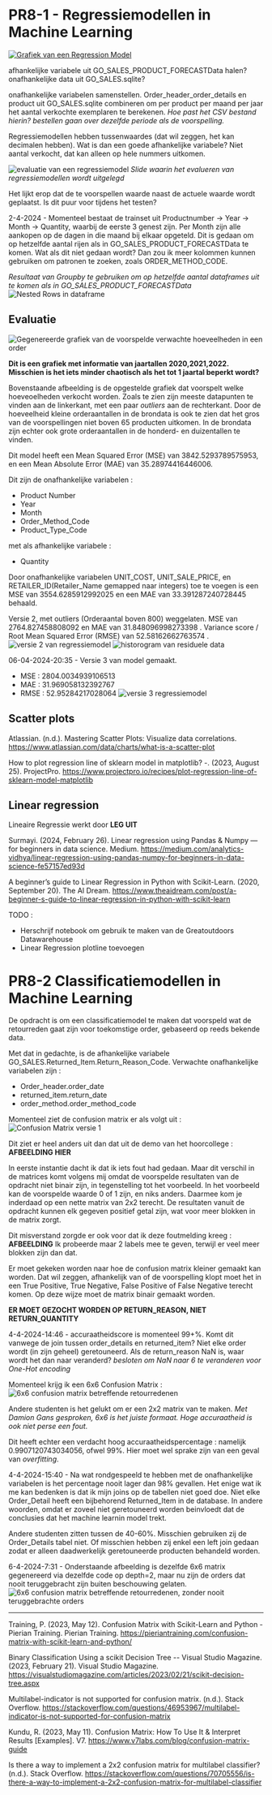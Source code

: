 # PR8-1 - Regressiemodellen in Machine Learning


[![Grafiek van een Regression Model](../Assets/Week%208/Linear%20Regression.png)](https://builtin.com/data-science/regression-machine-learning)


afhankelijke variabele uit GO_SALES_PRODUCT_FORECASTData halen? onafhankelijke data uit GO_SALES.sqlite?


onafhankelijke variabelen samenstellen. Order_header_order_details en product uit GO_SALES.sqlite combineren om per product per maand per jaar het aantal verkochte exemplaren te berekenen. *Hoe past het CSV bestand hierin? bestellen gaan over dezelfde periode als de voorspelling.*

Regressiemodellen hebben tussenwaardes (dat wil zeggen, het kan decimalen hebben). Wat is dan een goede afhankelijke  variabele? Niet aantal verkocht, dat kan alleen op hele nummers uitkomen.

![evaluatie van een regressiemodel](../Assets/Week%208/Modellen_evalueren.jpg)
*Slide waarin het evalueren van regressiemodellen wordt uitgelegd*

Het lijkt erop dat de te voorspellen waarde naast de actuele waarde wordt geplaatst. Is dit puur voor tijdens het testen? 

2-4-2024 - Momenteel bestaat de trainset uit Productnumber -> Year -> Month -> Quantity, waarbij de eerste 3 genest zijn. Per Month zijn alle aankopen op de dagen in die maand bij elkaar opgeteld. Dit is gedaan om op hetzelfde aantal rijen als in GO_SALES_PRODUCT_FORECASTData te komen. Wat als dit niet gedaan wordt? Dan zou ik meer kolommen kunnen gebruiken om patronen te zoeken, zoals ORDER_METHOD_CODE. 

*Resultaat van Groupby te gebruiken om op hetzelfde aantal dataframes uit te komen als in GO_SALES_PRODUCT_FORECASTData*
![Nested Rows in dataframe](../Assets/Week%208/Nested%20Rows%20in%20dataframe.png)


## Evaluatie
![Gegenereerde grafiek van de voorspelde verwachte hoeveelheden in een order](../Assets/Week%208/Regressiemodel%20grafiek.png)

**Dit is een grafiek met informatie van jaartallen 2020,2021,2022. Misschien is het iets minder chaotisch als het tot 1 jaartal beperkt wordt?**

Bovenstaande afbeelding is de opgestelde grafiek dat voorspelt welke hoeveoelheden verkocht worden. Zoals te zien zijn meeste datapunten te vinden aan de linkerkant, met een paar *outliers* aan de rechterkant. Door de hoeveelheid kleine orderaantallen in de brondata is ook te zien dat het gros van de voorspellingen niet boven 65 producten uitkomen. In de brondata zijn echter ook grote orderaantallen in de honderd- en duizentallen te vinden.

Dit model heeft een Mean Squared Error (MSE) van 3842.5293789575953, en een Mean Absolute Error (MAE) van 35.28974416446006. 

Dit zijn de onafhankelijke variabelen : 
- Product Number
- Year
- Month
- Order_Method_Code
- Product_Type_Code

met als afhankelijke variabele : 
- Quantity

Door onafhankelijke variabelen UNIT_COST, UNIT_SALE_PRICE, en RETAILER_ID(Retailer_Name gemapped naar integers) toe te voegen is een MSE van 3554.6285912992025 en een MAE van 33.391287240728445 behaald.

Versie 2, met outliers (Orderaantal boven 800) weggelaten. MSE van 2764.827458808092 en MAE van 31.848096998273398 . Variance score / Root Mean Squared Error (RMSE) van 52.58162662763574 .
![versie 2 van regressiemodel](../Assets/Week%208/Regressiemodel%20grafiek%20V2.png)
![historogram van residuele data](../Assets/Week%208/Residuals_Historogram.png)

06-04-2024-20:35 - Versie 3 van model gemaakt. 
- MSE : 2804.0034939106513
- MAE : 31.969058132392767
- RMSE : 52.95284217028064
![versie 3 regressiemodel](../Assets/Week%208/Regressiemodel%20grafiek%20V3.png)




## Scatter plots
Atlassian. (n.d.). Mastering Scatter Plots: Visualize data correlations. https://www.atlassian.com/data/charts/what-is-a-scatter-plot 

How to plot regression line of sklearn model in matplotlib? -. (2023, August 25). ProjectPro. https://www.projectpro.io/recipes/plot-regression-line-of-sklearn-model-matplotlib 

## Linear regression

Lineaire Regressie werkt door **LEG UIT**


Surmayi. (2024, February 26). Linear regression using Pandas & Numpy — for beginners in data science. Medium. https://medium.com/analytics-vidhya/linear-regression-using-pandas-numpy-for-beginners-in-data-science-fe57157ed93d

A beginner’s guide to Linear Regression in Python with Scikit-Learn. (2020, September 20). The AI Dream. https://www.theaidream.com/post/a-beginner-s-guide-to-linear-regression-in-python-with-scikit-learn

TODO : 
- Herschrijf notebook om gebruik te maken van de Greatoutdoors Datawarehouse
- Linear Regression plotline toevoegen

# PR8-2 Classificatiemodellen in Machine Learning

De opdracht is om een classificatiemodel te maken dat voorspeld wat de retourreden gaat zijn voor toekomstige order, gebaseerd op reeds bekende data. 

Met dat in gedachte, is de afhankelijke variabele GO_SALES.Returned_Item.Return_Reason_Code.
Verwachte onafhankelijke variabelen zijn : 
- Order_header.order_date
- returned_item.return_date
- order_method.order_method_code

Momenteel ziet de confusion matrix er als volgt uit : 
![Confusion Matrix versie 1](../Assets/Week%208/Confusion%20Matrix%20V1,%20Depth=MAX.png)

Dit ziet er heel anders uit dan dat uit de demo van het hoorcollege : 
**AFBEELDING HIER**

In eerste instantie dacht ik dat ik iets fout had gedaan. Maar dit verschil in de matrices komt volgens mij omdat de voorspelde resultaten van de opdracht niet binair zijn, in tegenstelling tot het voorbeeld. In het voorbeeld kan de voorspelde waarde 0 of 1 zijn, en niks anders. Daarmee kom je inderdaad op een nette matrix van 2x2 terecht. 
De resultaten vanuit de opdracht kunnen elk gegeven positief getal zijn, wat voor meer blokken in de matrix zorgt. 

Dit misverstand zorgde er ook voor dat ik deze foutmelding kreeg : 
**AFBEELDING** Ik probeerde maar 2 labels mee te geven, terwijl er veel meer blokken zijn dan dat.

Er moet gekeken worden naar hoe de confusion matrix kleiner gemaakt kan worden. Dat wil zeggen, afhankelijk van of de voorspelling klopt moet het in een True Positive, True Negative, False Positive of False Negative terecht komen. Op deze wijze moet de matrix binair gemaakt worden. 

**ER MOET GEZOCHT WORDEN OP RETURN_REASON, NIET RETURN_QUANTITY**

4-4-2024-14:46 - accuraatheidscore is momenteel 99+%. Komt dit vanwege de join tussen order_details en returned_item? Niet elke order wordt (in zijn geheel) geretouneerd. Als de return_reason NaN is, waar wordt het dan naar veranderd? *besloten om NaN naar 6 te veranderen voor One-Hot encoding*

Momenteel krijg ik een 6x6 Confusion Matrix : 
![6x6 confusion matrix betreffende retourredenen](../Assets/Week%208/Confusion%20Matrix%20V3,%20Depth=2.png)

Andere studenten is het gelukt om er een 2x2 matrix van te maken. *Met Damion Gans gesproken, 6x6 is het juiste formaat. Hoge accuraatheid is ook niet perse een fout.*

Dit heeft echter een verdacht hoog accuraatheidspercentage : namelijk 0.9907120743034056, ofwel 99%. Hier moet wel sprake zijn van een geval van *overfitting*. 

4-4-2024-15:40 - Na wat rondgespeeld te hebben met de onafhankelijke variabelen is het percentage nooit lager dan 98% gevallen. Het enige wat ik me kan bedenken is dat ik mijn joins op de tabellen niet goed doe. Niet elke Order_Detail heeft een bijbehorend Returned_Item in de database. In andere woorden, omdat er zoveel niet geretouneerd worden beinvloedt dat de conclusies dat het machine learnin model trekt.

Andere studenten zitten tussen de 40-60%. Misschien gebruiken zij de Order_Details tabel niet. Of misschien hebben zij enkel een left join gedaan zodat er alleen daadwerkelijk geretouneerde producten behandeld worden.

6-4-2024-7:31 - Onderstaande afbeelding is dezelfde 6x6 matrix gegenereerd via dezelfde code op depth=2, maar nu zijn de orders dat nooit teruggebracht zijn buiten beschouwing gelaten. 
![6x6 confusion matrix betreffende retourredenen, zonder nooit teruggebrachte orders](../Assets/Week%208/Confusion%20Matrix%20V4,%20Depth=2.png)


***
Training, P. (2023, May 12). Confusion Matrix with Scikit-Learn and Python - Pierian Training. Pierian Training. https://pieriantraining.com/confusion-matrix-with-scikit-learn-and-python/

Binary Classification Using a scikit Decision Tree -- Visual Studio Magazine. (2023, February 21). Visual Studio Magazine. https://visualstudiomagazine.com/articles/2023/02/21/scikit-decision-tree.aspx

Multilabel-indicator is not supported for confusion matrix. (n.d.). Stack Overflow. https://stackoverflow.com/questions/46953967/multilabel-indicator-is-not-supported-for-confusion-matrix

Kundu, R. (2023, May 11). Confusion Matrix: How To Use It & Interpret Results [Examples]. V7. https://www.v7labs.com/blog/confusion-matrix-guide

Is there a way to implement a 2x2 confusion matrix for multilabel classifier? (n.d.). Stack Overflow. https://stackoverflow.com/questions/70705556/is-there-a-way-to-implement-a-2x2-confusion-matrix-for-multilabel-classifier
